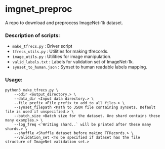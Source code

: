 # imgnet_preproc

A repo to download and preprocess ImageNet-1k dataset. 

### Description of scripts:

- `make_tfrecs.py` : Driver script
- `tfrecs_utils.py` : Utilities for making tfrecords.
- `image_utils.py` : Utilities for image manipulation.
- `valid_labels.txt` : Labels for validation set of ImageNet-1k.
- `synset_to_human.json` : Synset to human readable labels mapping.

### Usage: 

```
python3 make_tfrecs.py \
    --odir <output_directory.> \
    --data_dir <Input data directory.> \
    --file_prefix <File prefix to add to all files.> \
    --synset_filepath <Path to JSON file containing synsets. Default file is used if unspecified.> \
    --batch_size <Batch size for the dataset. One shard contains these many examples.> \
    --log_freq <`Writing shard..` will be printed after these many shards.> \
    --shuffle <Shuffle dataset before making TFRecords.> \
    --validation_set <To be specified if dataset has the file structure of ImageNet validation set.>
```
